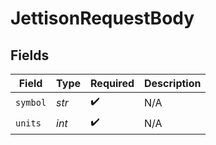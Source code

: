 # JettisonRequestBody


## Fields

| Field              | Type               | Required           | Description        |
| ------------------ | ------------------ | ------------------ | ------------------ |
| `symbol`           | *str*              | :heavy_check_mark: | N/A                |
| `units`            | *int*              | :heavy_check_mark: | N/A                |